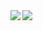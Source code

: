 <a href="https://github.com/anuraghazra/github-readme-stats">
  <img align="left" src="https://github-readme-stats.vercel.app/api?username=Code-Shinki&hide=contribs,prs&show_icons=true&count_private=true&theme=city_lights" />
</a>
<a href="https://github.com/anuraghazra/github-readme-stats">
  <img align="left" src="https://github-readme-stats.vercel.app/api/top-langs/?username=Code-Shinki&theme=city_lights" />
</a>
